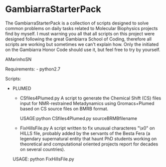 # GambiarraStarterPack

The GambiarraStarterPack is a collection of scripts designed to solve common problems on daily tasks related to Molecular Biophysics projects find by myself.
I must warning you all that all scripts on this project were designed following the great Gambiarra School of Coding, therefore all scripts are working but sometimes we can't explain how.
Only the initiated on the Gambiarra Honor Code should use it, but feel free to try by yourself.

AMarinhoSN 

Requirements:
	- python2.7

Scripts:

 - PLUMED


	- CSfiles4Plumed.py
		A script to generate the Chemical Shift (CS) files input for NMR-restrained Metadynamics using Gromacs+Plumed based on CS source files on BMRB format.

		USAGE:python CSfiles4Plumed.py sourceBRMBfilename

	- FixHillsFile.py
		A script written to fix unusual characteres "\x0" on HILLS file, probably added by the servants of the Besta Fera (a legendary supernatural entity that haunt PhD students working on theoretical and computational oriented projects report for decades on several countries).

	USAGE: python FixHillsFile.py 
